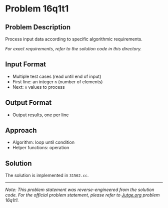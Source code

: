 # Problem 16q1t1

## Problem Description

Process input data according to specific algorithmic requirements.

*For exact requirements, refer to the solution code in this directory.*

## Input Format

- Multiple test cases (read until end of input)
- First line: an integer `n` (number of elements)
- Next: `n` values to process

## Output Format

- Output results, one per line

## Approach

- Algorithm: loop until condition
- Helper functions: operation

## Solution

The solution is implemented in `31562.cc`.

---

*Note: This problem statement was reverse-engineered from the solution code. For the official problem statement, please refer to [Jutge.org](https://jutge.org/) problem 16q1t1.*
